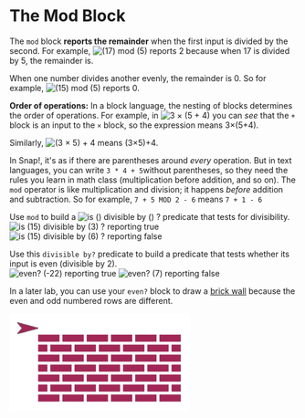 # The Mod Block

The `mod` block **reports the remainder** when the first input is divided by the second. For example, ![\(17\) mod \(5\)](https://bjc.edc.org/bjc-r/img/1-introduction/17-mod-5.png) reports 2 because when 17 is divided by 5, the remainder is. 

When one number divides another evenly, the remainder is 0. So for example, ![\(15\) mod \(5\)](https://bjc.edc.org/bjc-r/img/1-introduction/15-mod-5.png) reports 0.



 **Order of operations:** In a block language, the nesting of blocks determines the order of operations. For example, in ![3 &#xD7; \(5 + 4\)](https://bjc.edc.org/bjc-r/img/6-computers/3-times%285+4%29.png) you can _see_ that the `+` block is an input to the `×` block, so the expression means 3×\(5+4\). 

Similarly, ![\(3 &#xD7; 5\) + 4](https://bjc.edc.org/bjc-r/img/6-computers/%283-times-5%29+4.png) means \(3×5\)+4. 

In Snap!, it's as if there are parentheses around _every_ operation. But in text languages, you can write `3 * 4 + 5`without parentheses, so they need the rules you learn in math class \(multiplication before addition, and so on\). The `mod` operator is like multiplication and division; it happens _before_ addition and subtraction. So for example, `7 + 5 MOD 2 - 6` means `7 + 1 - 6`

Use `mod` to build a ![is \(\) divisible by \(\) ?](https://bjc.edc.org/bjc-r/img/2-complexity/divisible-by.png) predicate that tests for divisibility.  
![is \(15\) divisible by \(3\) ? reporting true](https://bjc.edc.org/bjc-r/img/2-complexity/15-divisible-by-3-reporting-true.png) ![is \(15\) divisible by \(6\) ? reporting false](https://bjc.edc.org/bjc-r/img/2-complexity/15-divisible-by-6-reporting-false.png)

Use this `divisible by?` predicate to build a predicate that tests whether its input is even \(divisible by 2\).  
![even? \(-22\) reporting true](https://bjc.edc.org/bjc-r/img/2-complexity/even--22-reporting-true.png) ![even? \(7\) reporting false](https://bjc.edc.org/bjc-r/img/2-complexity/even-7-reporting-false.png)

 In a later lab, you can use your `even?` block to draw a [brick wall](lab-build-a-wall.md) because the even and odd numbered rows are different.

![](../.gitbook/assets/image%20%2870%29.png)



